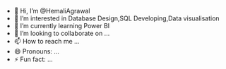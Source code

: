 - 👋 Hi, I’m @HemaliAgrawal
- 👀 I’m interested in Database Design,SQL Developing,Data visualisation
- 🌱 I’m currently learning Power BI
- 💞️ I’m looking to collaborate on ...
- 📫 How to reach me ...
- 😄 Pronouns: ...
- ⚡ Fun fact: ...

<!---
HemaliAgrawal/HemaliAgrawal is a ✨ special ✨ repository because its `README.md` (this file) appears on your GitHub profile.
You can click the Preview link to take a look at your changes.
--->
